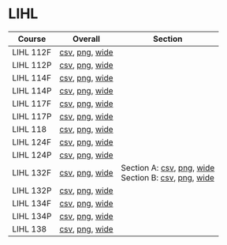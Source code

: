 # LIHL

| Course | Overall | Section |
| ------ | ------- | ------- |
| LIHL 112F | [csv](https://github.com/UCSD-Historical-Enrollment-Data/2024Fall/blob/main/overall/LIHL%20112F.csv), [png](https://raw.githubusercontent.com/UCSD-Historical-Enrollment-Data/2024Fall/main/plot_overall/LIHL%20112F.png), [wide](https://raw.githubusercontent.com/UCSD-Historical-Enrollment-Data/2024Fall/main/plot_overall_wide/LIHL%20112F.png) |  |
| LIHL 112P | [csv](https://github.com/UCSD-Historical-Enrollment-Data/2024Fall/blob/main/overall/LIHL%20112P.csv), [png](https://raw.githubusercontent.com/UCSD-Historical-Enrollment-Data/2024Fall/main/plot_overall/LIHL%20112P.png), [wide](https://raw.githubusercontent.com/UCSD-Historical-Enrollment-Data/2024Fall/main/plot_overall_wide/LIHL%20112P.png) |  |
| LIHL 114F | [csv](https://github.com/UCSD-Historical-Enrollment-Data/2024Fall/blob/main/overall/LIHL%20114F.csv), [png](https://raw.githubusercontent.com/UCSD-Historical-Enrollment-Data/2024Fall/main/plot_overall/LIHL%20114F.png), [wide](https://raw.githubusercontent.com/UCSD-Historical-Enrollment-Data/2024Fall/main/plot_overall_wide/LIHL%20114F.png) |  |
| LIHL 114P | [csv](https://github.com/UCSD-Historical-Enrollment-Data/2024Fall/blob/main/overall/LIHL%20114P.csv), [png](https://raw.githubusercontent.com/UCSD-Historical-Enrollment-Data/2024Fall/main/plot_overall/LIHL%20114P.png), [wide](https://raw.githubusercontent.com/UCSD-Historical-Enrollment-Data/2024Fall/main/plot_overall_wide/LIHL%20114P.png) |  |
| LIHL 117F | [csv](https://github.com/UCSD-Historical-Enrollment-Data/2024Fall/blob/main/overall/LIHL%20117F.csv), [png](https://raw.githubusercontent.com/UCSD-Historical-Enrollment-Data/2024Fall/main/plot_overall/LIHL%20117F.png), [wide](https://raw.githubusercontent.com/UCSD-Historical-Enrollment-Data/2024Fall/main/plot_overall_wide/LIHL%20117F.png) |  |
| LIHL 117P | [csv](https://github.com/UCSD-Historical-Enrollment-Data/2024Fall/blob/main/overall/LIHL%20117P.csv), [png](https://raw.githubusercontent.com/UCSD-Historical-Enrollment-Data/2024Fall/main/plot_overall/LIHL%20117P.png), [wide](https://raw.githubusercontent.com/UCSD-Historical-Enrollment-Data/2024Fall/main/plot_overall_wide/LIHL%20117P.png) |  |
| LIHL 118 | [csv](https://github.com/UCSD-Historical-Enrollment-Data/2024Fall/blob/main/overall/LIHL%20118.csv), [png](https://raw.githubusercontent.com/UCSD-Historical-Enrollment-Data/2024Fall/main/plot_overall/LIHL%20118.png), [wide](https://raw.githubusercontent.com/UCSD-Historical-Enrollment-Data/2024Fall/main/plot_overall_wide/LIHL%20118.png) |  |
| LIHL 124F | [csv](https://github.com/UCSD-Historical-Enrollment-Data/2024Fall/blob/main/overall/LIHL%20124F.csv), [png](https://raw.githubusercontent.com/UCSD-Historical-Enrollment-Data/2024Fall/main/plot_overall/LIHL%20124F.png), [wide](https://raw.githubusercontent.com/UCSD-Historical-Enrollment-Data/2024Fall/main/plot_overall_wide/LIHL%20124F.png) |  |
| LIHL 124P | [csv](https://github.com/UCSD-Historical-Enrollment-Data/2024Fall/blob/main/overall/LIHL%20124P.csv), [png](https://raw.githubusercontent.com/UCSD-Historical-Enrollment-Data/2024Fall/main/plot_overall/LIHL%20124P.png), [wide](https://raw.githubusercontent.com/UCSD-Historical-Enrollment-Data/2024Fall/main/plot_overall_wide/LIHL%20124P.png) |  |
| LIHL 132F | [csv](https://github.com/UCSD-Historical-Enrollment-Data/2024Fall/blob/main/overall/LIHL%20132F.csv), [png](https://raw.githubusercontent.com/UCSD-Historical-Enrollment-Data/2024Fall/main/plot_overall/LIHL%20132F.png), [wide](https://raw.githubusercontent.com/UCSD-Historical-Enrollment-Data/2024Fall/main/plot_overall_wide/LIHL%20132F.png) | Section A: [csv](https://github.com/UCSD-Historical-Enrollment-Data/2024Fall/blob/main/section/LIHL%20132F_A.csv), [png](https://raw.githubusercontent.com/UCSD-Historical-Enrollment-Data/2024Fall/main/plot_section/LIHL%20132F_A.png), [wide](https://raw.githubusercontent.com/UCSD-Historical-Enrollment-Data/2024Fall/main/plot_section_wide/LIHL%20132F_A.png)<br>Section B: [csv](https://github.com/UCSD-Historical-Enrollment-Data/2024Fall/blob/main/section/LIHL%20132F_B.csv), [png](https://raw.githubusercontent.com/UCSD-Historical-Enrollment-Data/2024Fall/main/plot_section/LIHL%20132F_B.png), [wide](https://raw.githubusercontent.com/UCSD-Historical-Enrollment-Data/2024Fall/main/plot_section_wide/LIHL%20132F_B.png) |
| LIHL 132P | [csv](https://github.com/UCSD-Historical-Enrollment-Data/2024Fall/blob/main/overall/LIHL%20132P.csv), [png](https://raw.githubusercontent.com/UCSD-Historical-Enrollment-Data/2024Fall/main/plot_overall/LIHL%20132P.png), [wide](https://raw.githubusercontent.com/UCSD-Historical-Enrollment-Data/2024Fall/main/plot_overall_wide/LIHL%20132P.png) |  |
| LIHL 134F | [csv](https://github.com/UCSD-Historical-Enrollment-Data/2024Fall/blob/main/overall/LIHL%20134F.csv), [png](https://raw.githubusercontent.com/UCSD-Historical-Enrollment-Data/2024Fall/main/plot_overall/LIHL%20134F.png), [wide](https://raw.githubusercontent.com/UCSD-Historical-Enrollment-Data/2024Fall/main/plot_overall_wide/LIHL%20134F.png) |  |
| LIHL 134P | [csv](https://github.com/UCSD-Historical-Enrollment-Data/2024Fall/blob/main/overall/LIHL%20134P.csv), [png](https://raw.githubusercontent.com/UCSD-Historical-Enrollment-Data/2024Fall/main/plot_overall/LIHL%20134P.png), [wide](https://raw.githubusercontent.com/UCSD-Historical-Enrollment-Data/2024Fall/main/plot_overall_wide/LIHL%20134P.png) |  |
| LIHL 138 | [csv](https://github.com/UCSD-Historical-Enrollment-Data/2024Fall/blob/main/overall/LIHL%20138.csv), [png](https://raw.githubusercontent.com/UCSD-Historical-Enrollment-Data/2024Fall/main/plot_overall/LIHL%20138.png), [wide](https://raw.githubusercontent.com/UCSD-Historical-Enrollment-Data/2024Fall/main/plot_overall_wide/LIHL%20138.png) |  |
